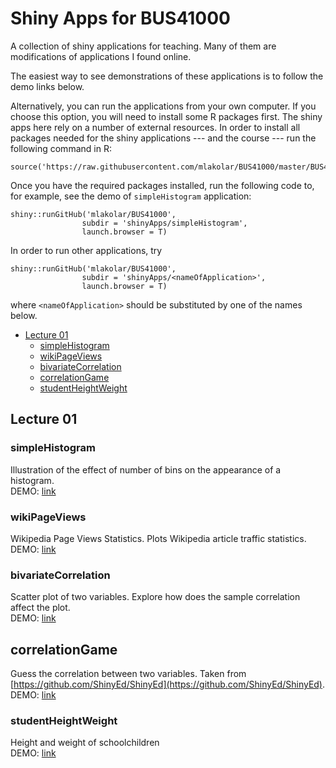 # Shiny Apps for BUS41000

A collection of shiny applications for teaching.
Many of them are modifications of applications I found online.

The easiest way to see demonstrations of these applications
is to follow the demo links below.

Alternatively, you can run the applications from your own computer.
If you choose this option, you will need to install some R packages first.
The shiny apps here rely on a number of external resources.
In order to install all packages needed for the shiny applications --- and
the course --- run the following command in R:

	source('https://raw.githubusercontent.com/mlakolar/BUS41000/master/BUS41000.packages.R')

Once you have the required packages installed, run the following code
to, for example, see the demo of `simpleHistogram` application:

	shiny::runGitHub('mlakolar/BUS41000',
					subdir = 'shinyApps/simpleHistogram',  
					launch.browser = T)

In order to run other applications, try

	shiny::runGitHub('mlakolar/BUS41000',
					subdir = 'shinyApps/<nameOfApplication>',  
					launch.browser = T)

where `<nameOfApplication>` should be substituted by one of the names below.


* [Lecture 01](#lecture-01)
  * [simpleHistogram](#simplehistogram)
  * [wikiPageViews](#wikipageviews)
  * [bivariateCorrelation](#bivariatecorrelation)
  * [correlationGame](#correlationgame)
  * [studentHeightWeight](#studentheightweight)

## Lecture 01

### simpleHistogram

Illustration of the effect of number of bins on the appearance of a histogram.  
DEMO: [link](https://mlakolar.shinyapps.io/simpleHistogram/)


### wikiPageViews

Wikipedia Page Views Statistics. Plots Wikipedia article traffic statistics.    
DEMO: [link](https://mlakolar.shinyapps.io/wikiPageViews/)


### bivariateCorrelation

Scatter plot of two variables. Explore how does the sample correlation affect
the plot.   
DEMO: [link](https://mlakolar.shinyapps.io/bivariateCorrelation/)

## correlationGame

Guess the correlation between two variables. Taken from [https://github.com/ShinyEd/ShinyEd](https://github.com/ShinyEd/ShinyEd).  
DEMO: [link](https://mlakolar.shinyapps.io/correlationGame/)


### studentHeightWeight

Height and weight of schoolchildren  
DEMO: [link](https://mlakolar.shinyapps.io/studentHeightWeight/)
